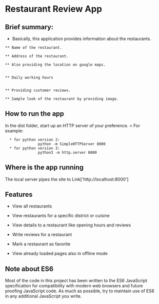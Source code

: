 # Restaurant Review App

## Brief summary:

   * Basically, this application provides information  about the restaurants.
   
	** Name of the restaurant.

	** Address of the restaurant. 

	** Also providing the location on google maps.


	** Daily working hours


	** Providing customer reviews.

	** Sample look of the restaurant by providing image.


## How to run the app

In the dist folder, start up an HTTP server of your preference. < For example: 
  
      * for python version 2:
                   python -m SimpleHTTPServer 8000
      * for python version 3:
                   python3 -m http.server 8000

## Where is the app running

The local server pipes the site to Link['http://localhost:8000']


## Features
* View all restaurants

* View restaurants for a specific district or cuisine

* View details to a restaurant like opening hours and reviews

* Write reviews for a restaurant

* Mark a restaurant as favorite

* View already loaded pages also in offline mode



## Note about ES6

Most of the code in this project has been written to the ES6 JavaScript specification for compatibility with modern web browsers and future proofing JavaScript code. As much as possible, try to maintain use of ES6 in any additional JavaScript you write. 
